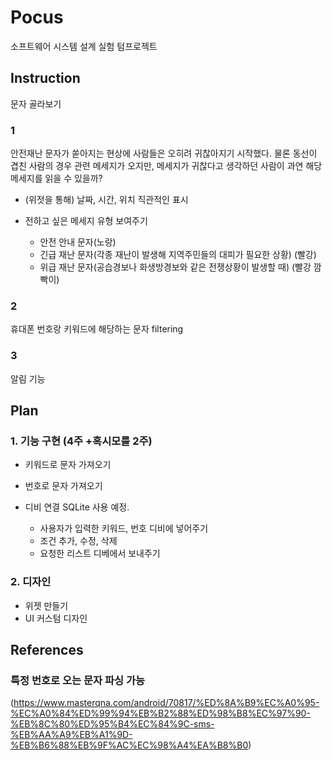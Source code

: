 # Pocus
소프트웨어 시스템 설계 실험 텀프로젝트


## Instruction
문자 골라보기

### 1 
안전재난 문자가 쏟아지는 현상에 사람들은 오히려 귀찮아지기 시작했다.
물론 동선이 겹친 사람의 경우 관련 메세지가 오지만, 메세지가 귀찮다고 생각하던 사람이 과연 해당 메세지를 
읽을 수 있을까?

- (위젓을 통해) 날짜, 시간, 위치 직관적인 표시
- 전하고 싶은 메세지 유형 보여주기
    
    - 안전 안내 문자(노랑)
    - 긴급 재난 문자(각종 재난이 발생해 지역주민들의 대피가 필요한 상황) (빨강)
    - 위급 재난 문자(공습경보나 화생방경보와 같은 전쟁상황이 발생할 때) (빨강 깜빡이)

### 2
휴대폰 번호랑 키워드에 해당하는 문자 filtering


### 3
알림 기능


## Plan

### 1. 기능 구현 (4주 +혹시모를 2주)
- 키워드로 문자 가져오기

- 번호로 문자 가져오기

- 디비 연결
    SQLite 사용 예정.
    - 사용자가 입력한 키워드, 번호 디비에 넣어주기
    - 조건 추가, 수정, 삭제
    - 요청한 리스트 디베에서 보내주기


### 2. 디자인
- 위젯 만들기
- UI 커스텀 디자인



## References

### 특정 번호로 오는 문자 파싱 가능
(https://www.masterqna.com/android/70817/%ED%8A%B9%EC%A0%95-%EC%A0%84%ED%99%94%EB%B2%88%ED%98%B8%EC%97%90-%EB%8C%80%ED%95%B4%EC%84%9C-sms-%EB%AA%A9%EB%A1%9D-%EB%B6%88%EB%9F%AC%EC%98%A4%EA%B8%B0)



